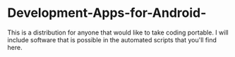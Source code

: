 # Development-Apps-for-Android-
This is a distribution for anyone that would like to take coding portable. I will include software that is possible in the automated scripts that you'll find here.
